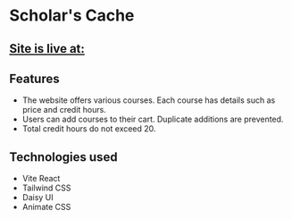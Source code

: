 # Scholar's Cache

## [Site is live at: ](https://scholars-cache-courses.netlify.app/)

## Features

- The website offers various courses. Each course has details such as price and credit hours.
- Users can add courses to their cart. Duplicate additions are prevented.
- Total credit hours do not exceed 20.

## Technologies used

- Vite React
- Tailwind CSS
- Daisy UI
- Animate CSS
